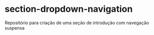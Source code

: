 # section-dropdown-navigation
Repositório para criação de uma seção de introdução com navegação suspensa
